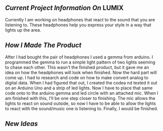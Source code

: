 
## _Current Project Information On_ **LUMIX**

Currently I am working on headphones that react to the sound that you are listening to. These headphones help you express your style in a way that lights up the area.

## _How I Made The Product_
After I had bought the pair of headphones I used a gemma from arduino. I programmed the gemma to run a simple light pattern of two lights seeming to chase each other. This wasn't the finished product, but it gave me an idea on how the headphones will look when finished. Now the hard part will come up. I had to research and code on how to make convert analog to digital data. When I had figured that out, I created the codea nd tested it out on an Arduino Uno and a strip of led lights. Now I have to place that same code onto to the arduino gemma and led circle with an attached mic. When I am finished with this, I'll be one step closer to finishing. The mic allows the lights to react on sound outside, so now I have to be able to allow the lights to react with the sound/music one is listening to. Finally, I would be finished.

## _New Ideas_
